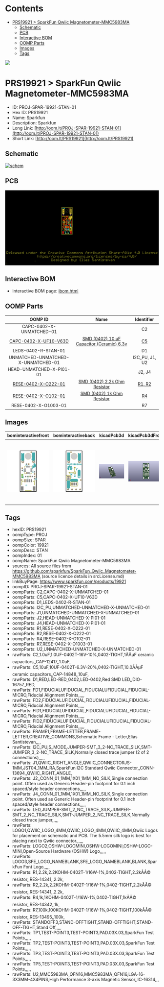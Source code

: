 



Contents
========

* [PRS19921 > SparkFun Qwiic Magnetometer-MMC5983MA](#prs19921--sparkfun-qwiic-magnetometer-mmc5983ma)
	* [Schematic](#schematic)
	* [PCB](#pcb)
	* [Interactive BOM](#interactive-bom)
	* [OOMP Parts](#oomp-parts)
	* [Images](#images)
	* [Tags](#tags)
  
![][im]
# PRS19921 > SparkFun Qwiic Magnetometer-MMC5983MA

- ID: PROJ-SPAR-19921-STAN-01
- Hex ID: PRS19921
- Name: Sparkfun
- Description: Sparkfun
- Long Link: [http://oom.lt/PROJ-SPAR-19921-STAN-01](http://oom.lt/PROJ-SPAR-19921-STAN-01)
- Short Link: [http://oom.lt/PRS19921](http://oom.lt/PRS19921)

## Schematic
  
[![schem](eagleSchemImage.png)](eagleSchemImage.png)
## PCB
  
[![pcb](eagleImage.png)](eagleImage.png)
## Interactive BOM

- Interactive BOM page: [ibom.html](https://htmlpreview.github.io/?https://github.com/oomlout/oomlout_OOMP_projects/blob/main/PROJ-SPAR-19921-STAN-01/kicad/bom/ibom.html)

## OOMP Parts
  

|OOMP ID|Name|Identifier|
| :---: | :---: | :---: |
|CAPC-0402-X-UNMATCHED-01||C2|
|[CAPC-0402-X-UF10-V63D](https://github.com/oomlout/oomlout_OOMP_parts/tree/main/CAPC-0402-X-UF10-V63D/)|[SMD (0402) 10 uF Capacitor (Ceramic) 6.3v](https://github.com/oomlout/oomlout_OOMP_parts/tree/main/CAPC-0402-X-UF10-V63D/)|[C5](https://github.com/oomlout/oomlout_OOMP_parts/tree/main/CAPC-0402-X-UF10-V63D/)|
|LEDS-0402-R-STAN-01||D1|
|UNMATCHED-UNMATCHED-X-UNMATCHED-01||I2C_PU, J1, U2|
|HEAD-UNMATCHED-X-PI01-01||J2, J4|
|[RESE-0402-X-O222-01](https://github.com/oomlout/oomlout_OOMP_parts/tree/main/RESE-0402-X-O222-01/)|[SMD (0402) 2.2k Ohm Resistor](https://github.com/oomlout/oomlout_OOMP_parts/tree/main/RESE-0402-X-O222-01/)|[R1, R2](https://github.com/oomlout/oomlout_OOMP_parts/tree/main/RESE-0402-X-O222-01/)|
|[RESE-0402-X-O102-01](https://github.com/oomlout/oomlout_OOMP_parts/tree/main/RESE-0402-X-O102-01/)|[SMD (0402) 1k Ohm Resistor](https://github.com/oomlout/oomlout_OOMP_parts/tree/main/RESE-0402-X-O102-01/)|[R4](https://github.com/oomlout/oomlout_OOMP_parts/tree/main/RESE-0402-X-O102-01/)|
|RESE-0402-X-O1003-01||R7|

## Images
  
  

|bominteractivefront|bominteractiveback|kicadPcb3d|kicadPcb3dFront|kicadPcb3dBack|eagleImage|eagleSchemImage|pcbdraw|pcbdrawback|
| :---: | :---: | :---: | :---: | :---: | :---: | :---: | :---: | :---: |
|[![bominteractivefront](bomFront_140.png)](bomFront.png)|[![bominteractiveback](bomBack_140.png)](bomBack.png)|[![kicadPcb3d](kicadPcb3d_140.png)](kicadPcb3d.png)|[![kicadPcb3dFront](kicadPcb3dFront_140.png)](kicadPcb3dFront.png)|[![kicadPcb3dBack](kicadPcb3dBack_140.png)](kicadPcb3dBack.png)|[![eagleImage](eagleImage_140.png)](eagleImage.png)|[![eagleSchemImage](eagleSchemImage_140.png)](eagleSchemImage.png)|[![pcbdraw](pcbdraw_140.png)](pcbdraw.png)|[![pcbdrawback](pcbdrawBack_140.png)](pcbdrawBack.png)|

## Tags

- hexID: PRS19921
- oompType: PROJ
- oompSize: SPAR
- oompColor: 19921
- oompDesc: STAN
- oompIndex: 01
- oompName: SparkFun Qwiic Magnetometer-MMC5983MA
- sources: All source files from https://github.com/sparkfun/SparkFun_Qwiic_Magnetometer-MMC5983MA (source licence details in srcLicense.md)
- linkBuyPage: https://www.sparkfun.com/products/19921
- oompID: PROJ-SPAR-19921-STAN-01
- oompParts: C2,CAPC-0402-X-UNMATCHED-01
- oompParts: C5,CAPC-0402-X-UF10-V63D
- oompParts: D1,LEDS-0402-R-STAN-01
- oompParts: I2C_PU,UNMATCHED-UNMATCHED-X-UNMATCHED-01
- oompParts: J1,UNMATCHED-UNMATCHED-X-UNMATCHED-01
- oompParts: J2,HEAD-UNMATCHED-X-PI01-01
- oompParts: J4,HEAD-UNMATCHED-X-PI01-01
- oompParts: R1,RESE-0402-X-O222-01
- oompParts: R2,RESE-0402-X-O222-01
- oompParts: R4,RESE-0402-X-O102-01
- oompParts: R7,RESE-0402-X-O1003-01
- oompParts: U2,UNMATCHED-UNMATCHED-X-UNMATCHED-01
- rawParts: C2,1.0uF,1.0UF-0402T-16V-10%,0402-TIGHT,1ÃÂµF ceramic capacitors,,CAP-12417,,1.0uF,
- rawParts: C5,10uF,10UF-0402T-6.3V-20%,0402-TIGHT,10.0ÃÂµF ceramic capacitors,,CAP-14848,,10uF,
- rawParts: D1,RED,LED-RED_0402,LED-0402,Red SMD LED,,DIO-16757,,RED,
- rawParts: FD1,FIDUCIALUFIDUCIAL,FIDUCIALUFIDUCIAL,FIDUCIAL-MICRO,Fiducial Alignment Points,,,,,
- rawParts: FD2,FIDUCIALUFIDUCIAL,FIDUCIALUFIDUCIAL,FIDUCIAL-MICRO,Fiducial Alignment Points,,,,,
- rawParts: FID1,FIDUCIALUFIDUCIAL,FIDUCIALUFIDUCIAL,FIDUCIAL-MICRO,Fiducial Alignment Points,,,,,
- rawParts: FID2,FIDUCIALUFIDUCIAL,FIDUCIALUFIDUCIAL,FIDUCIAL-MICRO,Fiducial Alignment Points,,,,,
- rawParts: FRAME1,FRAME-LETTER,FRAME-LETTER,CREATIVE_COMMONS,Schematic Frame - Letter,Elias Santistevan,,,,
- rawParts: I2C_PU,S_MODE,JUMPER-SMT_3_2-NC_TRACE_SILK,SMT-JUMPER_3_2-NC_TRACE_SILK,Normally closed trace jumper (2 of 2 connections),,,,,
- rawParts: J1,QWIIC_RIGHT_ANGLE,QWIIC_CONNECTORJS-1MM,JST04_1MM_RA,SparkFun I2C Standard Qwiic Connector,,CONN-13694,,QWIIC_RIGHT_ANGLE,
- rawParts: J2,,CONN_01_1MM,1X01_1MM_NO_SILK,Single connection point. Often used as Generic Header-pin footprint for 0.1 inch spaced/style header connections,,,,,
- rawParts: J4,,CONN_01_1MM,1X01_1MM_NO_SILK,Single connection point. Often used as Generic Header-pin footprint for 0.1 inch spaced/style header connections,,,,,
- rawParts: LED,JUMPER-SMT_2_NC_TRACE_SILK,JUMPER-SMT_2_NC_TRACE_SILK,SMT-JUMPER_2_NC_TRACE_SILK,Normally closed trace jumper,,,,,
- rawParts: LOGO1,QWIIC_LOGO_4MM,QWIIC_LOGO_4MM,QWIIC_4MM,Qwiic Logos for placement on schematic and PCB. The 5.5mm silk logo is best for placing next to Qwiic connector.,,,,,
- rawParts: LOGO2,OSHW-LOGOMINI,OSHW-LOGOMINI,OSHW-LOGO-MINI,Open-Source Hardware (OSHW) Logo,,,,,
- rawParts: LOGO3,SFE_LOGO_NAMEBLANK,SFE_LOGO_NAMEBLANK,BLANK,SparkFun Font Logo,,,,,
- rawParts: R1,2.2k,2.2KOHM-0402T-1/16W-1%,0402-TIGHT,2.2kÃÂ© resistor,,RES-14341,,2.2k,
- rawParts: R2,2.2k,2.2KOHM-0402T-1/16W-1%,0402-TIGHT,2.2kÃÂ© resistor,,RES-14341,,2.2k,
- rawParts: R4,1k,1KOHM-0402T-1/16W-1%,0402-TIGHT,1kÃÂ© resistor,,RES-14342,,1k,
- rawParts: R7,100k,100KOHM-0402T-1/16W-1%,0402-TIGHT,100kÃÂ© resistor,,RES-13495,,100k,
- rawParts: STANDOFF3,STAND-OFFTIGHT,STAND-OFFTIGHT,STAND-OFF-TIGHT,Stand Off,,,,,
- rawParts: TP1,TEST-POINT3,TEST-POINT3,PAD.03X.03,SparkFun Test Points,,,,,
- rawParts: TP2,TEST-POINT3,TEST-POINT3,PAD.03X.03,SparkFun Test Points,,,,,
- rawParts: TP3,TEST-POINT3,TEST-POINT3,PAD.03X.03,SparkFun Test Points,,,,,
- rawParts: TP5,TEST-POINT3,TEST-POINT3,PAD.03X.03,SparkFun Test Points,,,,,
- rawParts: U2,MMC5983MA_QFN16,MMC5983MA_QFN16,LGA-16-3X3MM-4X4PINS,High Performance 3-axis Magnetic Sensor,,IC-16314,,,



[im]: kicadPcb3d_450.png
